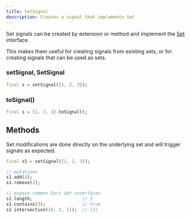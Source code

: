 ```yaml
---
title: SetSignal
description: Creates a signal that implements Set
---
```


Set signals can be created by extension or method and implement the [Set](https://api.dart.dev/stable/3.2.1/dart-core/Set-class.html) interface.

This makes them useful for creating signals from existing sets, or for creating signals that can be used as sets.

### setSignal, SetSignal

```dart
final s = setSignal({1, 2, 3});
```

### toSignal()

```dart
final s = {1, 2, 3}.toSignal();
```

## Methods

Set modifications are done directly on the underlying set and will trigger signals as expected.

```dart
final s1 = setSignal({1, 2, 3});

// mutations
s1.add(4);
s1.remove(2);

// expose common Dart Set interfaces
s1.length;                   // 3
s1.contains(3);              // true
s1.intersection({6, 2, 1});  // {1}
```
